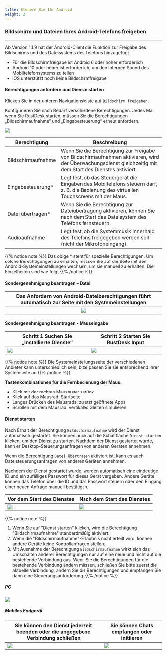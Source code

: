 ```yaml
---
title: Steuern Sie Ihr Android
weight: 2
---
```


### Bildschirm und Dateien Ihres Android-Telefons freigeben
------

Ab Version 1.1.9 hat der Android-Client die Funktion zur Freigabe des Bildschirms und des Dateisystems des Telefons hinzugefügt.

- Für die Bildschirmfreigabe ist Android 6 oder höher erforderlich
- Android 10 oder höher ist erforderlich, um den internen Sound des Mobiltelefonsystems zu teilen
- iOS unterstützt noch keine Bildschirmfreigabe


#### **Berechtigungen anfordern und Dienste starten**

Klicken Sie in der unteren Navigationsleiste auf `Bildschirm freigeben`.

Konfigurieren Sie nach Bedarf verschiedene Berechtigungen. Jedes Mal, wenn Sie RustDesk starten, müssen Sie die Berechtigungen „Bildschirmaufnahme“ und „Eingabesteuerung“ erneut anfordern.

![](/docs/en/manual/mobile/images/server_off_en.jpg?width=300px)

| Berechtigung     | Beschreibung                                               |
| --------------- | --------------------------------------------------------- |
| Bildschirmaufnahme | Wenn Sie die Berechtigung zur Freigabe von Bildschirmaufnahmen aktivieren, wird der Überwachungsdienst gleichzeitig mit dem Start des Dienstes aktiviert. |
| Eingabesteuerung* | Legt fest, ob das Steuergerät die Eingaben des Mobiltelefons steuern darf, z. B. die Bedienung des virtuellen Touchscreens mit der Maus. |
| Datei übertragen* | Wenn Sie die Berechtigung zur Dateiübertragung aktivieren, können Sie nach dem Start das Dateisystem des Telefons fernsteuern. |
| Audioaufnahme  | Legt fest, ob die Systemmusik innerhalb des Telefons freigegeben werden soll (nicht der Mikrofoneingang). |

{{% notice note %}}
Das obige * steht für spezielle Berechtigungen. Um solche Berechtigungen zu erhalten, müssen Sie auf die Seite mit den Android-Systemeinstellungen wechseln, um sie manuell zu erhalten. Die Einzelheiten sind wie folgt
{{% /notice %}}

#### **Sondergenehmigung beantragen – Datei**

| Das Anfordern von Android-Dateiberechtigungen führt automatisch zur Seite mit den Systemeinstellungen |
| :---------------: |
| ![](/docs/en/manual/mobile/images/get_file_en.jpg?width=300px) |

#### **Sondergenehmigung beantragen - Mauseingabe**
| Schritt 1 Suchen Sie „Installierte Dienste“ | Schritt 2 Starten Sie RustDesk Input |
| --------------- | -------------------------------------------------------- |
| ![](/docs/en/manual/mobile/images/get_input1_en.jpg?width=300px) | ![](/docs/en/manual/mobile/images/get_input2_en.jpg?width=300px) |

{{% notice note %}}
Die Systemeinstellungsseite der verschiedenen Anbieter kann unterschiedlich sein, bitte passen Sie sie entsprechend Ihrer Systemseite an
{{% /notice %}}

**Tastenkombinationen für die Fernbedienung der Maus:**

- Klick mit der rechten Maustaste: zurück
- Klick auf das Mausrad: Startseite
- Langes Drücken des Mausrads: zuletzt geöffnete Apps
- Scrollen mit dem Mausrad: vertikales Gleiten simulieren

#### **Dienst starten**

Nach Erhalt der Berechtigung `Bildschirmaufnahme` wird der Dienst automatisch gestartet. Sie können auch auf die Schaltfläche `Dienst starten` klicken, um den Dienst zu starten. Nachdem der Dienst gestartet wurde, kann er Desktop-Steuerungsanfragen von anderen Geräten annehmen.

Wenn die Berechtigung `Datei übertragen` aktiviert ist, kann es auch Dateisteuerungsanfragen von anderen Geräten annehmen.

Nachdem der Dienst gestartet wurde, werden automatisch eine eindeutige ID und ein zufälliges Passwort für dieses Gerät vergeben. Andere Geräte können das Telefon über die ID und das Passwort steuern oder den Eingang einer neuen Anfrage manuell bestätigen.

| Vor dem Start des Dienstes | Nach dem Start des Dienstes |
| --------------- | -------------------------------------------------------- |
| ![](/docs/en/manual/mobile/images/server_off_en.jpg?width=300px) | ![](/docs/en/manual/mobile/images/server_on_en.jpg?width=300px) |

{{% notice note %}}
1. Wenn Sie auf "Dienst starten" klicken, wird die Berechtigung "Bildschirmaufnahme" standardmäßig aktiviert.
2. Wenn die "Bildschirmaufnahme"-Erlaubnis nicht erteilt wird, können andere Geräte keine Kontrollanfragen stellen.
3. Mit Ausnahme der Berechtigung `Bildschirmaufnahme` wirkt sich das Umschalten anderer Berechtigungen nur auf eine neue und nicht auf die bestehende Verbindung aus. Wenn Sie die Berechtigungen für die bestehende Verbindung ändern müssen, schließen Sie bitte zuerst die aktuelle Verbindung, ändern Sie die Berechtigungen und empfangen Sie dann eine Steuerungsanforderung.
{{% /notice %}}

##### PC

![](/docs/en/manual/mobile/images/android_server_pc_side_en.png?width=700px)

##### Mobiles Endgerät

| Sie können den Dienst jederzeit beenden oder die angegebene Verbindung schließen | Sie können Chats empfangen oder initiieren |
| --------------- | -------------------------------------------------------- |
| ![](/docs/en/manual/mobile/images/server_on_en.jpg?width=300px) | ![](/docs/en/manual/mobile/images/android_server2_en.jpg?width=300px) |
